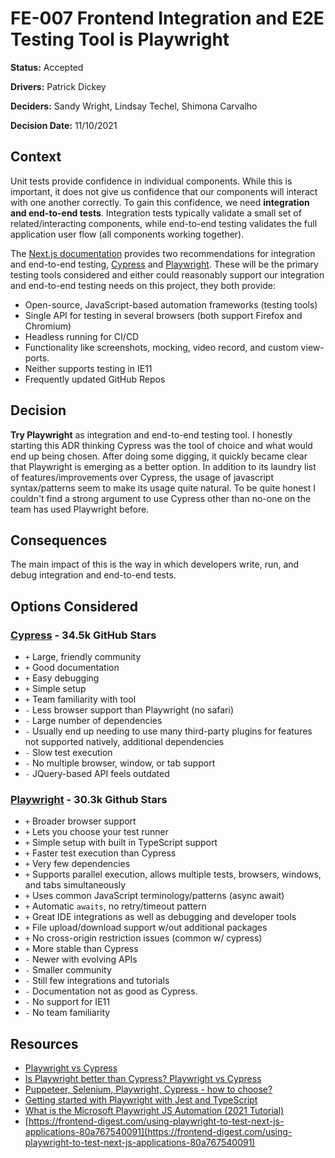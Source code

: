 # FE-007 Frontend Integration and E2E Testing Tool is Playwright

**Status:** Accepted

**Drivers:** Patrick Dickey

**Deciders:** Sandy Wright, Lindsay Techel, Shimona Carvalho

**Decision Date:** 11/10/2021

## Context

Unit tests provide confidence in individual components. While this is important, it does not give us confidence that our components will interact with one another correctly. To gain this confidence, we need **integration and end-to-end tests**. Integration tests typically validate a small set of related/interacting components, while end-to-end testing validates the full application user flow (all components working together).

The [Next.js documentation](https://nextjs.org/docs/testing) provides two recommendations for integration and end-to-end testing, [Cypress](https://www.cypress.io/) and [Playwright](https://playwright.dev/). These will be the primary testing tools considered and either could reasonably support our integration and end-to-end testing needs on this project, they both provide:

- Open-source, JavaScript-based automation frameworks (testing tools)
- Single API for testing in several browsers (both support Firefox and Chromium)
- Headless running for CI/CD
- Functionality like screenshots, mocking, video record, and custom view-ports.
- Neither supports testing in IE11
- Frequently updated GitHub Repos

## Decision

**Try Playwright** as integration and end-to-end testing tool. I honestly starting this ADR thinking Cypress was the tool of choice and what would end up being chosen. After doing some digging, it quickly became clear that Playwright is emerging as a better option. In addition to its laundry list of features/improvements over Cypress, the usage of javascript syntax/patterns seem to make its usage quite natural. To be quite honest I couldn't find a strong argument to use Cypress other than no-one on the team has used Playwright before.

## Consequences

The main impact of this is the way in which developers write, run, and debug integration and end-to-end tests.

## Options Considered

### [Cypress](https://www.cypress.io/) - 34.5k GitHub Stars

- `+` Large, friendly community
- `+` Good documentation
- `+` Easy debugging
- `+` Simple setup
- `+` Team familiarity with tool
- `-` Less browser support than Playwright (no safari)
- `-` Large number of dependencies
- `-` Usually end up needing to use many third-party plugins for features not supported natively, additional dependencies
- `-` Slow test execution
- `-` No multiple browser, window, or tab support
- `-` JQuery-based API feels outdated

### [Playwright](https://playwright.dev/) - 30.3k Github Stars

- `+` Broader browser support
- `+` Lets you choose your test runner
- `+` Simple setup with built in TypeScript support
- `+` Faster test execution than Cypress
- `+` Very few dependencies
- `+` Supports parallel execution, allows multiple tests, browsers, windows, and tabs simultaneously
- `+` Uses common JavaScript terminology/patterns (async await)
- `+` Automatic `awaits`, no retry/timeout pattern
- `+` Great IDE integrations as well as debugging and developer tools
- `+` File upload/download support w/out additional packages
- `+` No cross-origin restriction issues (common w/ cypress)
- `+` More stable than Cypress
- `-` Newer with evolving APIs
- `-` Smaller community
- `-` Still few integrations and tutorials
- `-` Documentation not as good as Cypress.
- `-` No support for IE11
- `-` No team familiarity

## Resources

- [Playwright vs Cypress](https://medium.com/sparebank1-digital/playwright-vs-cypress-1e127d9157bd)
- [Is Playwright better than Cypress? Playwright vs Cypress](https://medium.com/geekculture/is-playwright-better-than-cypress-playwright-vs-cypress-151bd65a224f)
- [Puppeteer, Selenium, Playwright, Cypress - how to choose?](https://www.testim.io/blog/puppeteer-selenium-playwright-cypress-how-to-choose/)
- [Getting started with Playwright with Jest and TypeScript](https://www.carlrippon.com/getting-started-with-playwright/)
- [What is the Microsoft Playwright JS Automation (2021 Tutorial)](https://testguild.com/what-is-microsoft-playwright-js/)
- [https://frontend-digest.com/using-playwright-to-test-next-js-applications-80a767540091](https://frontend-digest.com/using-playwright-to-test-next-js-applications-80a767540091)
